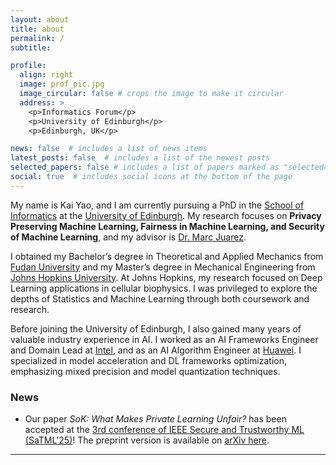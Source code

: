 ```yaml
---
layout: about
title: about
permalink: /
subtitle: 

profile:
  align: right
  image: prof_pic.jpg
  image_circular: false # crops the image to make it circular
  address: >
    <p>Informatics Forum</p>
    <p>University of Edinburgh</p>
    <p>Edinburgh, UK</p>

news: false  # includes a list of news items
latest_posts: false  # includes a list of the newest posts
selected_papers: false # includes a list of papers marked as "selected={true}"
social: true  # includes social icons at the bottom of the page
---
```


My name is Kai Yao, and I am currently pursuing a PhD in the [School of Informatics](https://www.ed.ac.uk/informatics) at the [University of Edinburgh](https://www.ed.ac.uk/). My research focuses on **Privacy Preserving Machine Learning, Fairness in Machine Learning, and Security of Machine Learning**, and my advisor is [Dr. Marc Juarez](https://mjuarezm.github.io/).

I obtained my Bachelor’s degree in Theoretical and Applied Mechanics from [Fudan University](https://www.fudan.edu.cn/en/) and my Master’s degree in Mechanical Engineering from [Johns Hopkins University](https://www.jhu.edu/). At Johns Hopkins, my research focused on Deep Learning applications in cellular biophysics. I was privileged to explore the depths of Statistics and Machine Learning through both coursework and research.

Before joining the University of Edinburgh, I also gained many years of valuable industry experience in AI. I worked as an AI Frameworks Engineer and Domain Lead at [Intel](https://www.intel.com/content/www/us/en/homepage.html), and as an AI Algorithm Engineer at [Huawei](https://www.huawei.com/en/). I specialized in model acceleration and DL frameworks optimization, emphasizing mixed precision and model quantization techniques.

### News
- Our paper *SoK: What Makes Private Learning Unfair?* has been accepted at the [3rd conference of IEEE Secure and Trustworthy ML (SaTML'25)](https://satml.org/accepted-papers/)! The preprint version is available on [arXiv here](https://arxiv.org/abs/2501.14414).

---